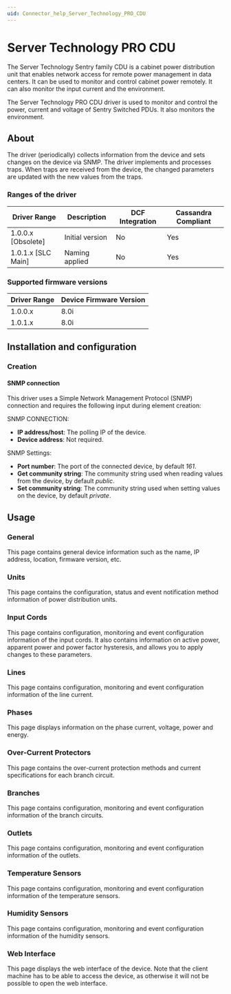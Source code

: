```yaml
---
uid: Connector_help_Server_Technology_PRO_CDU
---
```


# Server Technology PRO CDU

The Server Technology Sentry family CDU is a cabinet power distribution unit that enables network access for remote power management in data centers. It can be used to monitor and control cabinet power remotely. It can also monitor the input current and the environment.

The Server Technology PRO CDU driver is used to monitor and control the power, current and voltage of Sentry Switched PDUs. It also monitors the environment.

## About

The driver (periodically) collects information from the device and sets changes on the device via SNMP. The driver implements and processes traps. When traps are received from the device, the changed parameters are updated with the new values from the traps.

### Ranges of the driver

| **Driver Range**     | **Description** | **DCF Integration** | **Cassandra Compliant** |
|----------------------|-----------------|---------------------|-------------------------|
| 1.0.0.x \[Obsolete\] | Initial version | No                  | Yes                     |
| 1.0.1.x \[SLC Main\] | Naming applied  | No                  | Yes                     |

### Supported firmware versions

| **Driver Range** | **Device Firmware Version** |
|------------------|-----------------------------|
| 1.0.0.x          | 8.0i                        |
| 1.0.1.x          | 8.0i                        |

## Installation and configuration

### Creation

#### SNMP connection

This driver uses a Simple Network Management Protocol (SNMP) connection and requires the following input during element creation:

SNMP CONNECTION:

- **IP address/host**: The polling IP of the device.
- **Device address**: Not required.

SNMP Settings:

- **Port number**: The port of the connected device, by default *161*.
- **Get community string**: The community string used when reading values from the device, by default *public*.
- **Set community string**: The community string used when setting values on the device, by default *private*.

## Usage

### General

This page contains general device information such as the name, IP address, location, firmware version, etc.

### Units

This page contains the configuration, status and event notification method information of power distribution units.

### Input Cords

This page contains configuration, monitoring and event configuration information of the input cords. It also contains information on active power, apparent power and power factor hysteresis, and allows you to apply changes to these parameters.

### Lines

This page contains configuration, monitoring and event configuration information of the line current.

### Phases

This page displays information on the phase current, voltage, power and energy.

### Over-Current Protectors

This page contains the over-current protection methods and current specifications for each branch circuit.

### Branches

This page contains configuration, monitoring and event configuration information of the branch circuits.

### Outlets

This page contains configuration, monitoring and event configuration information of the outlets.

### Temperature Sensors

This page contains configuration, monitoring and event configuration information of the temperature sensors.

### Humidity Sensors

This page contains configuration, monitoring and event configuration information of the humidity sensors.

### Web Interface

This page displays the web interface of the device. Note that the client machine has to be able to access the device, as otherwise it will not be possible to open the web interface.
